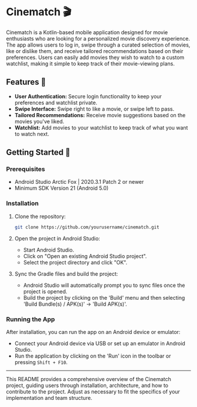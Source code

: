 
# Cinematch 🎬

Cinematch is a Kotlin-based mobile application designed for movie enthusiasts who are looking for a personalized movie discovery experience. The app allows users to log in, swipe through a curated selection of movies, like or dislike them, and receive tailored recommendations based on their preferences. Users can easily add movies they wish to watch to a custom watchlist, making it simple to keep track of their movie-viewing plans.

## Features 🌟

- **User Authentication:** Secure login functionality to keep your preferences and watchlist private.
- **Swipe Interface:** Swipe right to like a movie, or swipe left to pass.
- **Tailored Recommendations:** Receive movie suggestions based on the movies you've liked.
- **Watchlist:** Add movies to your watchlist to keep track of what you want to watch next.

## Getting Started  🚀

### Prerequisites 

- Android Studio Arctic Fox | 2020.3.1 Patch 2 or newer
- Minimum SDK Version 21 (Android 5.0)

### Installation

1. Clone the repository:
   ```bash
   git clone https://github.com/yourusername/cinematch.git
   ```
2. Open the project in Android Studio:
   - Start Android Studio.
   - Click on "Open an existing Android Studio project".
   - Select the project directory and click "OK".

3. Sync the Gradle files and build the project:
   - Android Studio will automatically prompt you to sync files once the project is opened.
   - Build the project by clicking on the 'Build' menu and then selecting 'Build Bundle(s) / APK(s)' -> 'Build APK(s)'.

### Running the App

After installation, you can run the app on an Android device or emulator:
- Connect your Android device via USB or set up an emulator in Android Studio.
- Run the application by clicking on the 'Run' icon in the toolbar or pressing `Shift + F10`.


---

This README provides a comprehensive overview of the Cinematch project, guiding users through installation, architecture, and how to contribute to the project. Adjust as necessary to fit the specifics of your implementation and team structure.
